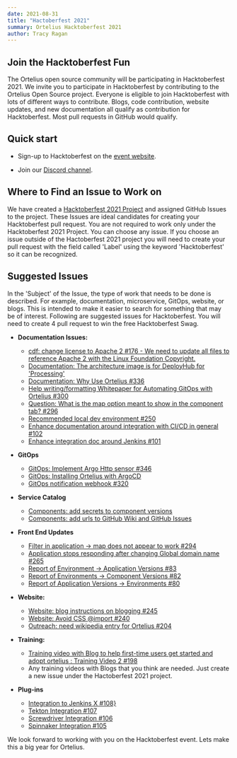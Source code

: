 ```yaml
---
date: 2021-08-31
title: "Hactoberfest 2021"
summary: Ortelius Hacktoberfest 2021
author: Tracy Ragan
---
```


## Join the Hacktoberfest Fun

The Ortelius open source community will be participating in Hacktoberfest 2021. We invite you to participate in Hacktoberfest by contributing to the Ortelius Open Source project. Everyone is eligible to join Hacktoberfest with lots of different ways to contribute. Blogs, code contribution, website updates, and new documentation all qualify as contribution for Hacktoberfest. Most pull requests in GitHub would qualify.

## Quick start
- Sign-up to Hacktoberfest on the [event website](https://hacktoberfest.digitalocean.com/).

- Join our [Discord channel](https://discord.gg/wM4b5yEFzS).

## Where to Find an Issue to Work on
We have created a [Hacktoberfest 2021 Project](https://github.com/ortelius/ortelius/projects/5) and assigned GitHub Issues to the project. These Issues are ideal candidates for creating your Hacktoberfest pull request. You are not required to work only under the Hacktoberfest 2021 Project. You can choose any issue. If you choose an issue outside of the Hactoberfest 2021 project you will need to create your pull request with the field called 'Label' using the keyword 'Hacktoberfest' so it can be recognized.


## Suggested Issues

In the 'Subject' of the Issue, the type of work that needs to be done is described. For example, documentation, microservice, GitOps, website, or blogs. This is intended to make it easier to search for something that may be of interest. Following are suggested issues for Hacktoberfest. You will need to create 4 pull request to win the free Hacktoberfest Swag. 

- <strong>Documentation Issues:</strong><br>
    - [cdf: change license to Apache 2 #176 - We need to update all files to reference Apache 2 with the Linux Foundation Copyright.](https://github.com/ortelius/ortelius/issues/176)
    - [Documentation: The architecture image is for DeployHub for 'Processing'](https://github.com/ortelius/ortelius/issues/333)
    - [Documentation: Why Use Ortelius #336](https://github.com/ortelius/ortelius/issues/336)
    - [Help writing/formatting Whitepaper for Automating GitOps with Ortelius #300](https://github.com/ortelius/ortelius/issues/300)
    - [Question: What is the map option meant to show in the component tab? #296](https://github.com/ortelius/ortelius/issues/296)
    - [Recommended local dev environment #250](https://github.com/ortelius/ortelius/issues/250)
    - [Enhance documentation around integration with CI/CD in general #102](https://github.com/ortelius/ortelius/issues/102)
    - [Enhance integration doc around Jenkins #101](https://github.com/ortelius/ortelius/issues/101)

- <strong>GitOps</strong><br>
    - [GitOps: Implement Argo Http sensor #346](https://github.com/ortelius/ortelius/issues/346)
    - [GitOps: Installing Ortelius with ArgoCD](https://github.com/ortelius/ortelius/issues/345)
    - [GitOps notification webhook #320](https://github.com/ortelius/ortelius/issues/320)

- <strong>Service Catalog</strong><br>
    - [Components: add secrets to component versions](https://github.com/ortelius/ortelius/issues/341)
    - [Components: add urls to GitHub Wiki and GitHub Issues](https://github.com/ortelius/ortelius/issues/340)

- <strong>Front End Updates</strong><br>
   - [Filter in application -> map does not appear to work #294](https://github.com/ortelius/ortelius/issues/294)
   - [Application stops responding after changing Global domain name #265](https://github.com/ortelius/ortelius/issues/265)
   - [Report of Environment -> Application Versions #83](https://github.com/ortelius/ortelius/issues/83)
   - [Report of Environments -> Component Versions #82](https://github.com/ortelius/ortelius/issues/82)
   - [Report of Application Versions -> Environments #80](https://github.com/ortelius/ortelius/issues/80)

- <strong>Website:</strong><br>
    - [Website: blog instructions on blogging #245](https://github.com/ortelius/ortelius/issues/245)
    - [Website: Avoid CSS @import #240](https://github.com/ortelius/ortelius/issues/240)
    - [Outreach: need wikipedia entry for Ortelius #204](https://github.com/ortelius/ortelius/issues/204)

- <strong>Training:</strong><br>
    - [Training video with Blog to help first-time users get started and adopt ortelius : Training Video 2 #198](https://github.com/ortelius/ortelius/issues/198)
    - Any training videos with Blogs that you think are needed. Just create a new issue under the Hactoberfest 2021 project.  

- <strong>Plug-ins</strong><br>
   - [Integration to Jenkins X #108}](https://github.com/ortelius/ortelius/issues/108)
   - [Tekton Integration #107](https://github.com/ortelius/ortelius/issues/107)
   - [Screwdriver Integration #106](https://github.com/ortelius/ortelius/issues/106)
   - [Spinnaker Integration #105](https://github.com/ortelius/ortelius/issues/105)

We look forward to working with you on the Hacktoberfest event. Lets make this a big year for Ortelius. 